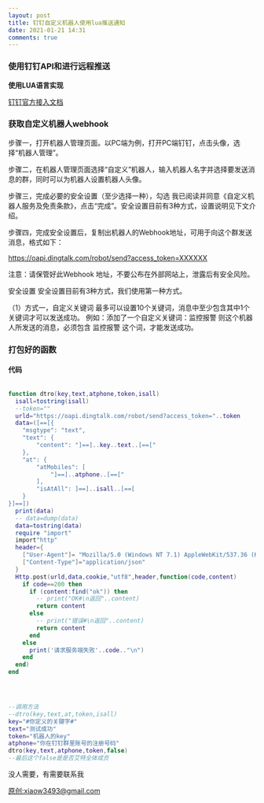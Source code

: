 ```yaml
---
layout: post
title: 钉钉自定义机器人使用lua推送通知
date: 2021-01-21 14:31
comments: true
---
```




### 使用钉钉API和进行远程推送


**使用LUA语言实现**

[钉钉官方接入文档](https://ding-doc.dingtalk.com/doc#/serverapi2/qf2nxq "钉钉官方接入文档")

### 获取自定义机器人webhook

步骤一，打开机器人管理页面。以PC端为例，打开PC端钉钉，点击头像，选择“机器人管理”。

步骤二，在机器人管理页面选择“自定义”机器人，输入机器人名字并选择要发送消息的群，同时可以为机器人设置机器人头像。

步骤三，完成必要的安全设置（至少选择一种），勾选 我已阅读并同意《自定义机器人服务及免责条款》，点击“完成”。安全设置目前有3种方式，设置说明见下文介绍。

步骤四，完成安全设置后，复制出机器人的Webhook地址，可用于向这个群发送消息，格式如下：

https://oapi.dingtalk.com/robot/send?access_token=XXXXXX

注意：请保管好此Webhook 地址，不要公布在外部网站上，泄露后有安全风险。

安全设置
安全设置目前有3种方式，我们使用第一种方式。

（1）方式一，自定义关键词
最多可以设置10个关键词，消息中至少包含其中1个关键词才可以发送成功。
例如：添加了一个自定义关键词：监控报警
则这个机器人所发送的消息，必须包含 监控报警 这个词，才能发送成功。


### 打包好的函数




#### 代码


```lua

function dtro(key,text,atphone,token,isall)
  isall=tostring(isall)
  --token=""
  urld="https://oapi.dingtalk.com/robot/send?access_token="..token
  data=([==[{
    "msgtype": "text", 
    "text": {
        "content": "]==]..key..text..[==["
    }, 
    "at": {
        "atMobiles": [
            "]==]..atphone..[==["
        ], 
        "isAtAll": ]==]..isall..[==[
    }
}]==])
  print(data)
  -- data=dump(data)
  data=tostring(data)
  require "import"
  import"http"
  header={
    ["User-Agent"]= "Mozilla/5.0 (Windows NT 7.1) AppleWebKit/537.36 (KHTML, like Gecko) Chrome/78.0.3904/developer/luoying/xiaow3493@Gmail",
    ["Content-Type"]="application/json"
  }
  Http.post(urld,data,cookie,"utf8",header,function(code,content)
    if code==200 then
      if (content:find("ok")) then
        -- print("OK#\n返回"..content)
        return content
      else
        -- print("错误#\n返回"..content)
        return content
      end
    else
      print('请求服务端失败'..code.."\n")
    end
  end)
end




--调用方法
--dtro(key,text,at,token,isall)
key="#你定义的关键字#"
text="测试成功"
token="机器人的key"
atphone="你在钉钉群里账号的注册号码"
dtro(key,text,atphone,token,false)
--最后这个false是是否艾特全体成员

```


没人需要，有需要联系我

[原创:xiaow3493@gmail.com](mailto:xiaow3493@gmail.com)

